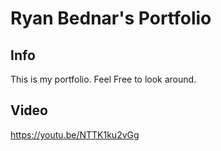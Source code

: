 # Ryan Bednar's Portfolio

## Info
This is my portfolio. Feel Free to look around.

## Video
https://youtu.be/NTTK1ku2vGg